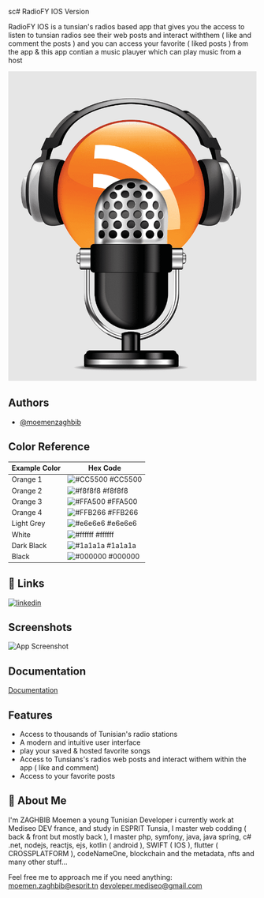 sc# RadioFY IOS Version

RadioFY IOS is a tunsian's radios based app that gives you the access to listen to tunsian radios see their web posts and interact withthem ( like and comment the posts ) and you can access your favorite ( liked posts ) from the app & this app contian a music plauyer which can play music from a host





![Logo](https://raw.githubusercontent.com/moemenzaghbib/radioFyIOS/main/RadioFyLogo.png)


## Authors

- [@moemenzaghbib](https://github.com/moemenzaghbib)

## Color Reference
| Example Color | Hex Code |
|---------------|----------|
| Orange 1       | ![#CC5500](https://via.placeholder.com/10/CC5500?text=+) #CC5500 |
| Orange 2      | ![#f8f8f8](https://via.placeholder.com/10/f8f8f8?text=+) #f8f8f8 |
| Orange 3       | ![#FFA500](https://via.placeholder.com/10/FFA500?text=+) #FFA500 |
| Orange 4      | ![#FFB266](https://via.placeholder.com/10/FFB266?text=+) #FFB266 |
| Light Grey    | ![#e6e6e6](https://via.placeholder.com/10/e6e6e6?text=+) #e6e6e6 |
| White         | ![#ffffff](https://via.placeholder.com/10/ffffff?text=+) #ffffff |
| Dark Black    | ![#1a1a1a](https://via.placeholder.com/10/1a1a1a?text=+) #1a1a1a |
| Black         | ![#000000](https://via.placeholder.com/10/000000?text=+) #000000 |


## 🔗 Links

[![linkedin](https://img.shields.io/badge/linkedin-0A66C2?style=for-the-badge&logo=linkedin&logoColor=white)](https://www.linkedin.com/in/moemen-zaghbib-520a9323a/)
## Screenshots

![App Screenshot](https://via.placeholder.com/468x300?text=App+Screenshot+Here)


## Documentation

[Documentation](https://linktodocumentation)


## Features

- Access to thousands of Tunisian's radio stations 
- A modern and intuitive user interface
- play your saved & hosted favorite songs
- Access to Tunsians's radios web posts and interact withem within the app ( like and comment)
- Access to your favorite posts



## 🚀 About Me
I'm ZAGHBIB Moemen a young Tunisian Developer i currently work at Mediseo DEV france, and study in ESPRIT Tunsia, I master web codding ( back & front but mostly back ), I master php, symfony, java, java spring, c# .net, nodejs, reactjs, ejs, kotlin ( android ), SWIFT ( IOS ), flutter ( CROSSPLATFORM ), codeNameOne, blockchain and the metadata, nfts and many other stuff...

Feel free me to approach me if you need anything: 
moemen.zaghbib@esprit.tn
devoleper.mediseo@gmail.com

